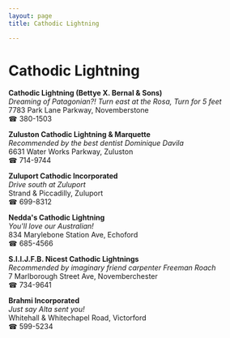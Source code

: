 ```yaml
---
layout: page 
title: Cathodic Lightning

---
```



# Cathodic Lightning


 **Cathodic Lightning (Bettye X. Bernal & Sons)**  
_Dreaming of Patagonian?! 
Turn east at the Rosa, Turn for 5 feet_  
7783 Park Lane Parkway, Novemberstone  
☎ 380-1503

**Zuluston Cathodic Lightning & Marquette**  
_Recommended by the best dentist Dominique Davila_  
6631 Water Works Parkway, Zuluston  
☎ 714-9744

**Zuluport Cathodic Incorporated**  
_Drive south at Zuluport_  
Strand & Piccadilly, Zuluport  
☎ 699-8312

**Nedda's Cathodic Lightning**  
_You'll love our Australian!_  
834 Marylebone Station Ave, Echoford  
☎ 685-4566

**S.I.I.J.F.B. Nicest Cathodic Lightnings**  
_Recommended by imaginary friend carpenter Freeman Roach_  
7 Marlborough Street Ave, Novemberchester  
☎ 734-9641

**Brahmi Incorporated**  
_Just say Alta sent you!_  
Whitehall & Whitechapel Road, Victorford  
☎ 599-5234

